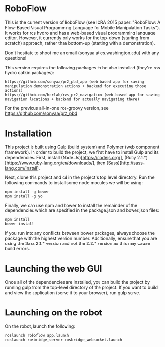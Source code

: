 # RoboFlow
This is the current version of RoboFlow (see ICRA 2015 paper: "RoboFlow: A Flow-Based Visual Programming Language for Mobile Manipulation Tasks"). It works for ros hydro and has a web-based visual programming language editor. However, it currently only works for the top-down (starting from scratch) approach, rather than bottom-up (starting with a demonstration). 

Don't hesitate to shoot me an email (sonyaa at cs.washington.edu) with any questions!

This version requires the following packages to be also installed (they're ros hydro catkin packages):

    https://github.com/sonyaa/pr2_pbd_app (web-based app for saving manipulation demonstration actions + backend for executing those actions)
    https://github.com/hcrlab/rws_pr2_navigation (web-based app for saving navigation locations + backend for actually navigating there)

For the previous all-in-one ros-groovy version, see https://github.com/sonyaa/pr2_pbd

# Installation
This project is built using Gulp (build system) and Polymer (web component framework). In order to build the project, we first have to install Gulp and its dependencies. First, install (Node.Js)[https://nodejs.org/], (Ruby 2.1.*)[https://www.ruby-lang.org/en/downloads/], then (Sass)[http://sass-lang.com/install].

Next, clone this project and cd in the project's top level directory. Run the following commands to install some node modules we will be using:

    npm install -g bower
    npm install -g yo

Finally, we can use npm and bower to install the remainder of the dependencies which are specified in the package.json and bower.json files:

    npm install
    bower install

If you run into any conflicts between bower packages, always choose the package with the highest version number. Additionally, ensure that you are using the Sass 2.1.* version and not the 2.2.* version as this may cause build errors.

# Launching the web GUI
Once all of the dependencies are installed, you can build the project by running gulp from the top-level directory of the project. If you want to build and view the application (serve it to your browser), run gulp serve.

# Launching on the robot
On the robot, launch the following:

    roslaunch roboflow app.launch
    roslaunch rosbridge_server rosbridge_websocket.launch
